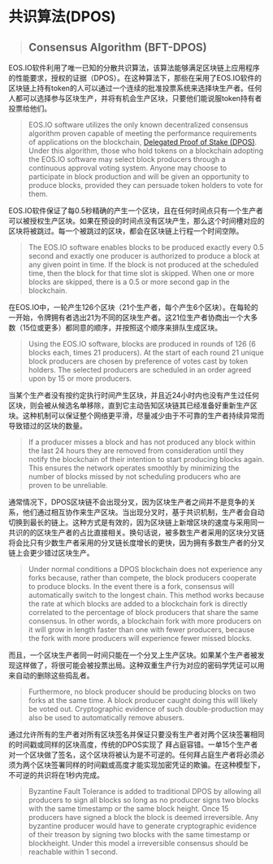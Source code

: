 # 共识算法\(DPOS\)

> ## Consensus Algorithm \(BFT-DPOS\)

EOS.IO软件利用了唯一已知的分散共识算法，该算法能够满足区块链上应用程序的性能要求，授权的证据（DPOS）。在这种算法下，那些在采用了EOS.IO软件的区块链上持有token的人可以通过一个连续的批准投票系统来选择块生产者。任何人都可以选择参与区块生产，并将有机会生产区块，只要他们能说服token持有者投票给他们。

> EOS.IO software utilizes the only known decentralized consensus algorithm proven capable of meeting the performance requirements of applications on the blockchain, [Delegated Proof of Stake \(DPOS\)](https://steemit.com/dpos/@dantheman/dpos-consensus-algorithm-this-missing-white-paper). Under this algorithm, those who hold tokens on a blockchain adopting the EOS.IO software may select block producers through a continuous approval voting system. Anyone may choose to participate in block production and will be given an opportunity to produce blocks, provided they can persuade token holders to vote for them.

EOS.IO软件保证了每0.5秒精确的产生一个区块，且在任何时间点只有一个生产者可以被授权生产区块。如果在预设的时间点没有区块产生，那么这个时间槽对应的区块将被跳过。每一个被跳过的区块，都会在区块链上行程一个时间空隙。

> The EOS.IO software enables blocks to be produced exactly every 0.5 second and exactly one producer is authorized to produce a block at any given point in time. If the block is not produced at the scheduled time, then the block for that time slot is skipped. When one or more blocks are skipped, there is a 0.5 or more second gap in the blockchain.

在EOS.IO中，一轮产生126个区块（21个生产者，每个产生6个区块）。在每轮的一开始，令牌拥有者选出21为不同的区块生产者。这21位生产者协商出一个大多数（15位或更多）都同意的顺序，并按照这个顺序来排队生成区块。

> Using the EOS.IO software, blocks are produced in rounds of 126 \(6 blocks each, times 21 producers\). At the start of each round 21 unique block producers are chosen by preference of votes cast by token holders. The selected producers are scheduled in an order agreed upon by 15 or more producers.

当某个生产者没有按约定执行时间产生区块，并且近24小时内也没有产生过任何区块，则会被从候选名单移除，直到它主动告知区块链其已经准备好重新生产区块。这种机制可以保证整个网络更平滑，尽量减少由于不可靠的生产者持续异常而导致错过的区块的数量。

> If a producer misses a block and has not produced any block within the last 24 hours they are removed from consideration until they notify the blockchain of their intention to start producing blocks again. This ensures the network operates smoothly by minimizing the number of blocks missed by not scheduling producers who are proven to be unreliable.

通常情况下，DPOS区块链不会出现分叉，因为区块生产者之间并不是竞争的关系，他们通过相互协作来生产区块。当出现分叉时，基于共识机制，生产者会自动切换到最长的链上。这种方式是有效的，因为区块链上新增区块的速度与采用同一共识的的区块生产者的占比直接相关。换句话说，被多数生产者采用的区块分叉链将会比只有少数生产者采用的分叉链长度增长的更快，因为拥有多数生产者的分叉链上会更少错过区块生产。

> Under normal conditions a DPOS blockchain does not experience any forks because, rather than compete, the block producers cooperate to produce blocks. In the event there is a fork, consensus will automatically switch to the longest chain. This method works because the rate at which blocks are added to a blockchain fork is directly correlated to the percentage of block producers that share the same consensus. In other words, a blockchain fork with more producers on it will grow in length faster than one with fewer producers, because the fork with more producers will experience fewer missed blocks.

而且，一个区块生产者同一时间只能在一个分叉上生产区块。如果某个生产者被发现这样做了，将很可能会被投票出局。这种双重生产行为对应的密码学凭证可以用来自动的删除这些捣乱者。

> Furthermore, no block producer should be producing blocks on two forks at the same time. A block producer caught doing this will likely be voted out. Cryptographic evidence of such double-production may also be used to automatically remove abusers.

通过允许所有的生产者对所有区块签名并保证只要没有生产者对两个区块签署相同的时间戳或同样的区块高度，传统的DPOS实现了 拜占庭容错。一单15个生产者对一个区块做了签名，这个区块将被认为是不可逆的。任何拜占庭生产者将必须必须为两个区块签署同样的时间戳或高度才能实现加密凭证的欺骗。在这种模型下，不可逆的共识将在1秒内完成。

> Byzantine Fault Tolerance is added to traditional DPOS by allowing all producers to sign all blocks so long as no producer signs two blocks with the same timestamp or the same block height. Once 15 producers have signed a block the block is deemed irreversible. Any byzantine producer would have to generate cryptographic evidence of their treason by signing two blocks with the same timestamp or blockheight. Under this model a irreversible consensus should be reachable within 1 second.



